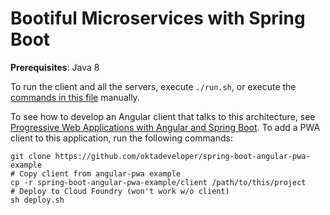 # Bootiful Microservices with Spring Boot

**Prerequisites**: Java 8

To run the client and all the servers, execute `./run.sh`, or execute the [commands in this file](https://github.com/oktadeveloper/spring-boot-microservices-example/blob/master/run.sh) manually.

To see how to develop an Angular client that talks to this architecture, see [Progressive Web Applications with Angular and Spring Boot](TBD). To add a PWA client to this application, run the following commands:

```
git clone https://github.com/oktadeveloper/spring-boot-angular-pwa-example
# Copy client from angular-pwa example
cp -r spring-boot-angular-pwa-example/client /path/to/this/project
# Deploy to Cloud Foundry (won't work w/o client)
sh deploy.sh
```